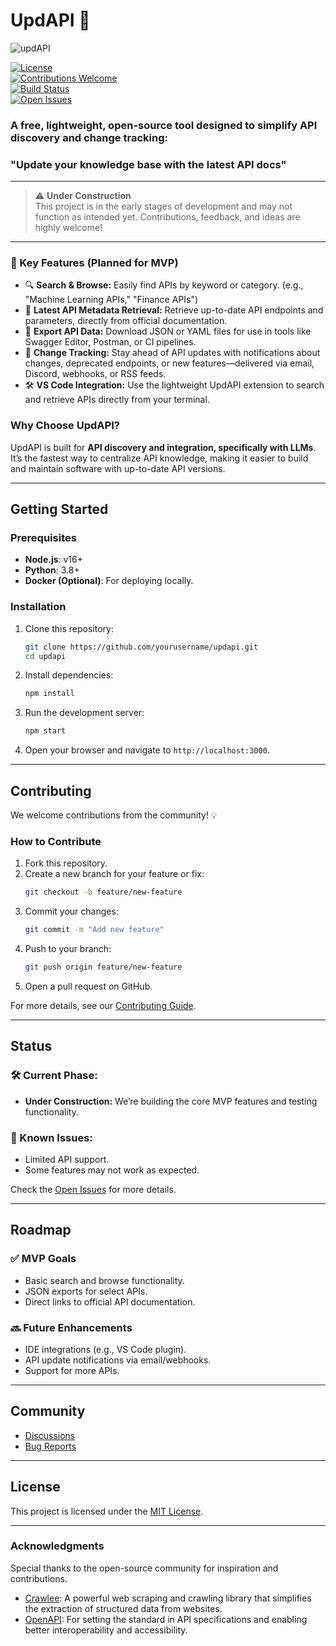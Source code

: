 
# UpdAPI 🔧

 ![updAPI](https://github.com/user-attachments/assets/7a67269e-5ce0-480d-95d8-cd7dfe79ca87)

[![License](https://img.shields.io/badge/license-MIT-blue.svg)](LICENSE)  
[![Contributions Welcome](https://img.shields.io/badge/contributions-welcome-brightgreen.svg?style=flat)](#contributing)  
[![Build Status](https://img.shields.io/badge/status-under_construction-orange.svg)](#status)  
[![Open Issues](https://img.shields.io/github/issues/yourusername/updapi)](https://github.com/yourusername/updapi/issues)  

### A free, lightweight, open-source tool designed to simplify API discovery and change tracking:
### "Update your knowledge base with the latest API docs"

---

> ⚠️ **Under Construction**  
> This project is in the early stages of development and may not function as intended yet. Contributions, feedback, and ideas are highly welcome!

---

### 🚀 Key Features (Planned for MVP)  
- 🔍 **Search & Browse:** Easily find APIs by keyword or category.  (e.g., "Machine Learning APIs," "Finance APIs")  
- 📄 **Latest API Metadata Retrieval:** Retrieve up-to-date API endpoints and parameters, directly from official documentation.  
- 📂 **Export API Data:** Download JSON or YAML files for use in tools like Swagger Editor, Postman, or CI pipelines.  
- 📢 **Change Tracking:** Stay ahead of API updates with notifications about changes, deprecated endpoints, or new features—delivered via email, Discord, webhooks, or RSS feeds.  
- 🛠 **VS Code Integration:** Use the lightweight UpdAPI extension to search and retrieve APIs directly from your terminal.  

### Why Choose UpdAPI?  
UpdAPI is built for **API discovery and integration, specifically with LLMs**. It’s the fastest way to centralize API knowledge, making it easier to build and maintain software with up-to-date API versions.



---

## Getting Started  

### Prerequisites  
- **Node.js**: v16+  
- **Python**: 3.8+  
- **Docker (Optional)**: For deploying locally.  

### Installation  
1. Clone this repository:  
   ```bash
   git clone https://github.com/yourusername/updapi.git
   cd updapi
   ```
2. Install dependencies:  
   ```bash
   npm install
   ```
3. Run the development server:  
   ```bash
   npm start
   ```
4. Open your browser and navigate to `http://localhost:3000`.

---

## Contributing  

We welcome contributions from the community! 💡  

### How to Contribute  
1. Fork this repository.  
2. Create a new branch for your feature or fix:  
   ```bash
   git checkout -b feature/new-feature
   ```
3. Commit your changes:  
   ```bash
   git commit -m "Add new feature"
   ```
4. Push to your branch:  
   ```bash
   git push origin feature/new-feature
   ```
5. Open a pull request on GitHub.  

For more details, see our [Contributing Guide](CONTRIBUTING.md).

---

## Status  

### 🛠 Current Phase:  
- **Under Construction:** We’re building the core MVP features and testing functionality.  

### 📌 Known Issues:  
- Limited API support.  
- Some features may not work as expected.  

Check the [Open Issues](https://github.com/yourusername/updapi/issues) for more details.

---

## Roadmap  

### ✅ MVP Goals  
- Basic search and browse functionality.  
- JSON exports for select APIs.  
- Direct links to official API documentation.  

### 🔜 Future Enhancements  
- IDE integrations (e.g., VS Code plugin).  
- API update notifications via email/webhooks.  
- Support for more APIs.  

---

## Community  

- [Discussions](https://github.com/yourusername/updapi/discussions)  
- [Bug Reports](https://github.com/yourusername/updapi/issues)  

---

## License  

This project is licensed under the [MIT License](LICENSE).  

---

### Acknowledgments  

Special thanks to the open-source community for inspiration and contributions.  

- [Crawlee](https://github.com/apify/crawlee): A powerful web scraping and crawling library that simplifies the extraction of structured data from websites.
- [OpenAPI](https://github.com/APIs-guru/openapi-directory): For setting the standard in API specifications and enabling better interoperability and accessibility.
